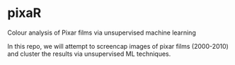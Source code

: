# pixaR
Colour analysis of Pixar films via unsupervised machine learning


In this repo, we will attempt to screencap images of pixar films (2000-2010) and cluster the results via unsupervised ML techniques.
